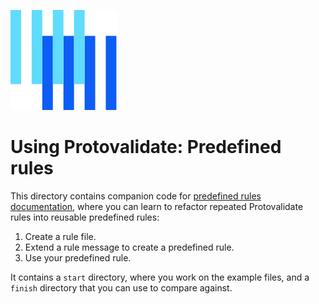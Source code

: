 ![The Buf logo](https://raw.githubusercontent.com/bufbuild/protovalidate/main/.github/buf-logo.svg)

# Using Protovalidate: Predefined rules

This directory contains companion code for [predefined rules documentation][documentation], where you can learn to refactor repeated Protovalidate rules into reusable predefined rules:

1. Create a rule file.
2. Extend a rule message to create a predefined rule.
3. Use your predefined rule.

It contains a `start` directory, where you work on the example files, and a `finish` directory that you can use to compare against.

[documentation]: https://buf.build/docs/protovalidate/schemas/predefined-rules/
